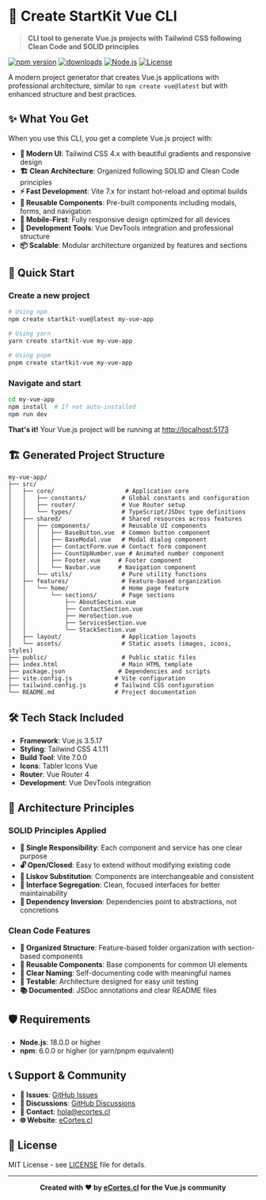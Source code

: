 # 🚀 Create StartKit Vue CLI

> **CLI tool to generate Vue.js projects with Tailwind CSS following Clean Code and SOLID principles**

[![npm version](https://img.shields.io/npm/v/create-startkit-vue.svg?style=flat-square)](https://www.npmjs.com/package/create-startkit-vue)
[![downloads](https://img.shields.io/npm/dm/create-startkit-vue.svg?style=flat-square)](https://www.npmjs.com/package/create-startkit-vue)
[![Node.js](https://img.shields.io/badge/Node.js-18+-green?style=flat-square&logo=node.js)](https://nodejs.org/)
[![License](https://img.shields.io/badge/License-MIT-blue?style=flat-square)](LICENSE)

A modern project generator that creates Vue.js applications with professional architecture, similar to `npm create vue@latest` but with enhanced structure and best practices.

## ✨ What You Get

When you use this CLI, you get a complete Vue.js project with:

- **🎨 Modern UI**: Tailwind CSS 4.x with beautiful gradients and responsive design
- **🏗️ Clean Architecture**: Organized following SOLID and Clean Code principles
- **⚡ Fast Development**: Vite 7.x for instant hot-reload and optimal builds
- **🧩 Reusable Components**: Pre-built components including modals, forms, and navigation
- **📱 Mobile-First**: Fully responsive design optimized for all devices
- **🔧 Development Tools**: Vue DevTools integration and professional structure
- **📦 Scalable**: Modular architecture organized by features and sections

## 🚀 Quick Start

### Create a new project

```bash
# Using npm
npm create startkit-vue@latest my-vue-app

# Using yarn
yarn create startkit-vue my-vue-app

# Using pnpm
pnpm create startkit-vue my-vue-app
```

### Navigate and start

```bash
cd my-vue-app
npm install  # If not auto-installed
npm run dev
```

**That's it!** Your Vue.js project will be running at [http://localhost:5173](http://localhost:5173)

## 🏗️ Generated Project Structure

```
my-vue-app/
├── src/
│   ├── core/                    # Application core
│   │   ├── constants/          # Global constants and configuration
│   │   ├── router/             # Vue Router setup
│   │   └── types/              # TypeScript/JSDoc type definitions
│   ├── shared/                 # Shared resources across features
│   │   ├── components/         # Reusable UI components
│   │   │   ├── BaseButton.vue  # Common button component
│   │   │   ├── BaseModal.vue   # Modal dialog component
│   │   │   ├── ContactForm.vue # Contact form component
│   │   │   ├── CountUpNumber.vue # Animated number component
│   │   │   ├── Footer.vue     # Footer component
│   │   │   └── Navbar.vue     # Navigation component
│   │   └── utils/              # Pure utility functions
│   ├── features/               # Feature-based organization
│   │   └── home/               # Home page feature
│   │       └── sections/       # Page sections
│   │           ├── AboutSection.vue
│   │           ├── ContactSection.vue
│   │           ├── HeroSection.vue
│   │           ├── ServicesSection.vue
│   │           └── StackSection.vue
│   ├── layout/                 # Application layouts
│   └── assets/                 # Static assets (images, icons, styles)
├── public/                     # Public static files
├── index.html                  # Main HTML template
├── package.json               # Dependencies and scripts
├── vite.config.js            # Vite configuration
├── tailwind.config.js        # Tailwind CSS configuration
└── README.md                 # Project documentation
```

## 🛠️ Tech Stack Included

- **Framework**: Vue.js 3.5.17
- **Styling**: Tailwind CSS 4.1.11
- **Build Tool**: Vite 7.0.0
- **Icons**: Tabler Icons Vue
- **Router**: Vue Router 4
- **Development**: Vue DevTools integration

## 🎯 Architecture Principles

### SOLID Principles Applied

- **🎯 Single Responsibility**: Each component and service has one clear purpose
- **🔓 Open/Closed**: Easy to extend without modifying existing code
- **🔄 Liskov Substitution**: Components are interchangeable and consistent
- **🧩 Interface Segregation**: Clean, focused interfaces for better maintainability
- **🔀 Dependency Inversion**: Dependencies point to abstractions, not concretions

### Clean Code Features

- **📁 Organized Structure**: Feature-based folder organization with section-based components
- **🔧 Reusable Components**: Base components for common UI elements
- **📝 Clear Naming**: Self-documenting code with meaningful names
- **🧪 Testable**: Architecture designed for easy unit testing
- **📚 Documented**: JSDoc annotations and clear README files

## 🛡️ Requirements

- **Node.js**: 18.0.0 or higher
- **npm**: 6.0.0 or higher (or yarn/pnpm equivalent)

## 📞 Support & Community

- **🐛 Issues**: [GitHub Issues](https://github.com/ecortescl/startkit-vue-tailwind/issues)
- **💬 Discussions**: [GitHub Discussions](https://github.com/ecortescl/startkit-vue-tailwind/discussions)
- **📧 Contact**: hola@ecortes.cl
- **🌐 Website**: [eCortes.cl](https://ecortes.cl)

## 📄 License

MIT License - see [LICENSE](LICENSE) file for details.

---

<div align="center">

**Created with ❤️ by [eCortes.cl](https://ecortes.cl) for the Vue.js community**


</div>
